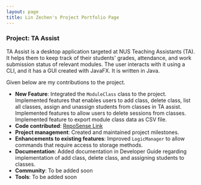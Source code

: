 ```yaml
---
layout: page
title: Lin Zechen's Project Portfolio Page
---
```


### Project: TA Assist

TA Assist is a desktop application targeted at NUS Teaching Assistants (TA). It helps them to keep track of their students' grades, attendance, and work submission status of relevant modules.
The user interacts with it using a CLI, and it has a GUI created with JavaFX. It is written in Java.

Given below are my contributions to the project.

* **New Feature**: Integrated the `ModuleClass` class to the project. Implemented features that enables users to add class, delete class, list all classes, assign and unassign students from classes in TA assist. Implemented features to allow users to delete sessions from classes. Implemented feature to export module class data as CSV file.
* **Code contributed**: [RepoSense Link](https://nus-cs2103-ay2223s1.github.io/tp-dashboard/?search=Bubbl3T&breakdown=true&sort=groupTitle&sortWithin=title&since=2022-09-16&timeframe=commit&mergegroup=&groupSelect=groupByRepos&checkedFileTypes=docs~functional-code~test-code~other)
* **Project management**: Created and maintained project milestones.
* **Enhancements to existing features**: Improved `LogicManager` to allow commands that require access to storage methods. 
* **Documentation**: Added documentation in Developer Guide regarding implementation of add class, delete class, and assigning students to classes.
* **Community**: To be added soon
* **Tools**: To be added soon

